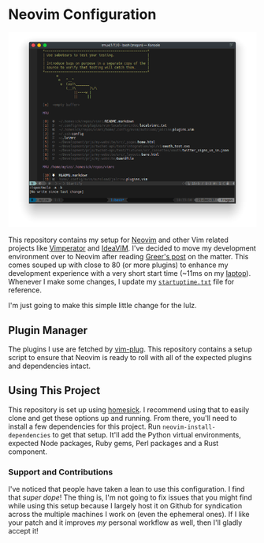 # Neovim Configuration

![My daily view.](./snapshot.png)

This repository contains my setup for [Neovim][] and other Vim related
projects like [Vimperator][] and [IdeaVIM][]. I've decided to move my development
environment over to Neovim after reading [Greer's post][1] on the matter. This
comes souped up with close to 80 (or more plugins) to enhance my development
experience with a very short start time (~11ms on my [laptop][]). Whenever
I make some changes, I update my [`startuptime.txt`](./startuptime.txt) file for
reference.

I'm just going to make this simple little change for the lulz.

## Plugin Manager

The plugins I use are fetched by [vim-plug][]. This repository contains a setup
script to ensure that Neovim is ready to roll with all of the expected plugins
and dependencies intact.

## Using This Project
This repository is set up using [homesick][]. I recommend using that to easily
clone and get these options up and running. From there, you'll need to install
a few dependencies for this project. Run `neovim-install-dependencies` to get
that setup. It'll add the Python virtual environments, expected Node packages,
Ruby gems, Perl packages and a Rust component.

### Support and Contributions

I've noticed that people have taken a lean to use this configuration. I find
that *super dope*! The thing is, I'm not going to fix issues that you might find
while using this setup because I largely host it on Github for syndication
across the multiple machines I work on (even the ephemeral ones). If I like your
patch and it improves _my_ personal workflow as well, then I'll gladly accept
it!

[homesick]: https://github.com/technicalpickles/homesick
[laptop]: https://jacky.wtf/gear/#laptop
[neovim]: https://neovim.io
[vim-plug]: https://github.com/junegunn/vim-plug
[Vimperator]: http://vimperator.org/vimperator.html
[IdeaVIM]: https://github.com/JetBrains/ideavim
[1]: http://geoff.greer.fm/2015/01/15/why-neovim-is-better-than-vim/
